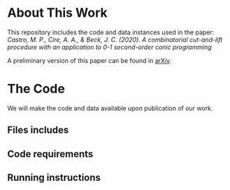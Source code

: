 # About This Work

This repository includes the code and data instances used in the paper: *Castro, M. P., Cire, A. A., & Beck, J. C. (2020). A combinatorial cut-and-lift procedure with an application to 0-1 second-order conic programming*

A preliminary version of this paper can be found in [arXiv](https://arxiv.org/abs/2003.06363v2). 
 

# The Code

We will make the code and data available upon publication of our work. 


## Files includes


## Code requirements


## Running instructions


